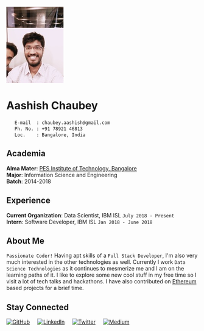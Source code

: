 ![Aashish Chaubey](images/pic.jpg)

# **Aashish Chaubey**

       E-mail  : chaubey.aashish@gmail.com
       Ph. No. : +91 78921 46813
       Loc.    : Bangalore, India

## __Academia__

__Alma Mater__: [PES Institute of Technology, Bangalore](https://www.pes.edu/)  
__Major__: Information Science and Engineering  
__Batch__: 2014-2018

## __Experience__
__Current Organization__: Data Scientist, IBM ISL  `July 2018 - Present`                      
__Intern__: Software Developer, IBM ISL `Jan 2018 - June 2018`  


## __About Me__

`Passionate Coder!` Having apt skills of a `Full Stack Developer`, I'm also very much interested in the other technologies as well. Currently I work `Data Science Technologies` as it continues to mesmerize me and I am on the learning paths of it. I like to explore some new cool stuff in my free time so I visit a lot of tech talks and hackathons. I have also contributed on [Ethereum](
https://medium.com/matic-network/matic-network-at-dorahacks-india-114626181e4) based projects for a brief time.

## __Stay Connected__

[![GitHub][1.1]][1]&nbsp;&nbsp;&nbsp;&nbsp;
[![LinkedIn][2.1]][2]&nbsp;&nbsp;&nbsp;&nbsp; 
[![Twitter][3.1]][3]&nbsp;&nbsp;&nbsp;&nbsp; 
[![Medium][4.1]][4]&nbsp;&nbsp;&nbsp;&nbsp; 


[1.1]: https://i.imgur.com/w8c8qXL.png (GitHub)
[2.1]: https://i.imgur.com/I9UnWOr.png (LinkedIn)
[3.1]: https://i.imgur.com/Zj9XUar.png (Twitter)
[4.1]: https://i.imgur.com/9GIHCWv.png (Medium)

[1]: https://github.com/aashish-chaubey
[2]: https://www.linkedin.com/in/chaubey-aashish/
[3]: http://www.twitter.com/AashishLChaubey
[4]: https://medium.com/@aashishchaubey